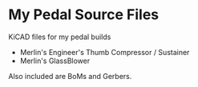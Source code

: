 # My Pedal Source Files
KiCAD files for my pedal builds

- Merlin's Engineer's Thumb Compressor / Sustainer
- Merlin's GlassBlower

Also included are BoMs and Gerbers.